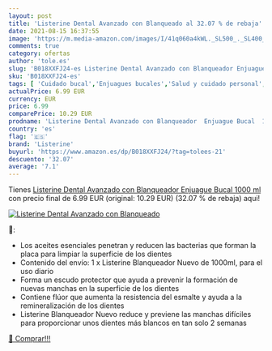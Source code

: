 ```yaml
---
layout: post
title: 'Listerine Dental Avanzado con Blanqueado al 32.07 % de rebaja'
date: 2021-08-15 16:37:55
image: 'https://m.media-amazon.com/images/I/41q060a4kWL._SL500_._SL400_.jpg'
comments: true
category: ofertas
author: 'tole.es'
slug: 'B018XXFJ24-es Listerine Dental Avanzado con Blanqueador Enjuague Bucal...'
sku: 'B018XXFJ24-es'
tags: [ 'Cuidado bucal','Enjuagues bucales','Salud y cuidado personal','listerine', ]
actualPrice: 6.99 EUR
currency: EUR
price: 6.99
comparePrice: 10.29 EUR
prodname: 'Listerine Dental Avanzado con Blanqueador  Enjuague Bucal  1000 ml'
country: 'es'
flag: '🇪🇸'
brand: 'Listerine'
buyurl: 'https://www.amazon.es/dp/B018XXFJ24/?tag=tolees-21'
descuento: '32.07'
average: '7.1'
---
```


Tienes [Listerine Dental Avanzado con Blanqueador  Enjuague Bucal  1000 ml](https://www.amazon.es/dp/B018XXFJ24/?tag=tolees-21) con precio final de  6.99 EUR (original: 10.29 EUR) (32.07 %  de rebaja) aqui!

[![Listerine Dental Avanzado con Blanqueado](https://m.media-amazon.com/images/I/41q060a4kWL._SL500_._SL400_.jpg)](https://www.amazon.es/dp/B018XXFJ24/?tag=tolees-21)

🔎:

- Los aceites esenciales penetran y reducen las bacterias que forman la placa para limpiar la superficie de los dientes
- Contenido del envío: 1 x Listerine Blanqueador Nuevo de 1000ml, para el uso diario
- Forma un escudo protector que ayuda a prevenir la formación de nuevas manchas en la superficie de los dientes
- Contiene flúor que aumenta la resistencia del esmalte y ayuda a la remineralización de los dientes
- Listerine Blanqueador Nuevo reduce y previene las manchas difíciles para proporcionar unos dientes más blancos en tan solo 2 semanas

[🛒 Comprar!!!](https://www.amazon.es/dp/B018XXFJ24/?tag=tolees-21)
